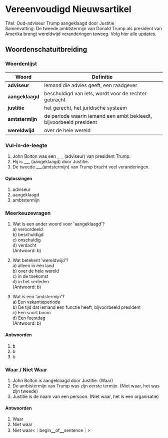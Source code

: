 # Vereenvoudigd Nieuwsartikel

Titel: Oud-adviseur Trump aangeklaagd door Justitie  
Samenvatting: De tweede ambtstermijn van Donald Trump als president van Amerika brengt wereldwijd veranderingen teweeg. Volg hier alle updates.

## Woordenschatuitbreiding

### Woordenlijst

| Woord | Definitie |
|-------|-----------|
| **adviseur** | iemand die advies geeft, een raadgever |
| **aangeklaagd** | beschuldigd van iets, wordt voor de rechter gebracht |
| **justitie** | het gerecht, het juridische systeem |
| **amtstermijn** | de periode waarin iemand een ambt bekleedt, bijvoorbeeld president |
| **wereldwijd** | over de hele wereld |

### Vul-in-de-leegte
1. John Bolton was een ___ (adviseur) van president Trump.
2. Hij is ___ (aangeklaagd) door Justitie.
3. De tweede ___(amtstermijn) van Trump bracht veel veranderingen.

#### Oplossingen
1. adviseur
2. aangeklaagd
3. ambtstermijn

### Meerkeuzevragen
1. Wat is een ander woord voor 'aangeklaagd'?  
   a) veroordeeld  
   b) beschuldigd  
   c) onschuldig  
   d) verdacht  
   (Antwoord: b)

2. Wat betekent 'wereldwijd'?  
   a) alleen in één land  
   b) over de hele wereld  
   c) in de toekomst  
   d) in het verleden  
   (Antwoord: b)

3. Wat is een 'amtstermijn'?  
   a) Een vakantieperiode  
   b) De tijd dat iemand een functie heeft, bijvoorbeeld president  
   c) Een soort boom  
   d) Een feestdag  
   (Antwoord: b)

#### Antwoorden
1. b
2. b
3. b

### Waar / Niet Waar
1. John Bolton is aangeklaagd door Justitie. (Waar)
2. De ambtstermijn van Trump was zijn eerste termijn. (Niet waar, het was zijn tweede)
3. Justitie is de naam van een persoon. (Niet waar, het is een organisatie)

#### Antwoorden
1. Waar
2. Niet waar
3. Niet waar<｜begin▁of▁sentence｜>